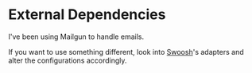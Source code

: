 # External Dependencies

I've been using Mailgun to handle emails.

If you want to use something different, look into [Swoosh](https://hexdocs.pm/swoosh/Swoosh.html)'s adapters and alter the configurations accordingly.
